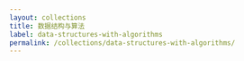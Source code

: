 ```yaml
---
layout: collections
title: 数据结构与算法
label: data-structures-with-algorithms
permalink: /collections/data-structures-with-algorithms/
---
```


<!-- Content for the Spring Boots collection -->
